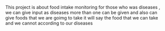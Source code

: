   This project is about food intake monitoring for those who was diseases  , we can give input as diseases more than one can be given and also can give foods that we are goimg to take it will say the food that we can take and we cannot according to our diseases 
